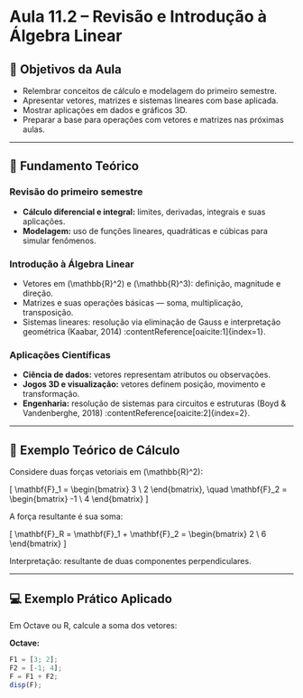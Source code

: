 # Aula 11.2 – Revisão e Introdução à Álgebra Linear

## 🎯 Objetivos da Aula

- Relembrar conceitos de cálculo e modelagem do primeiro semestre.  
- Apresentar vetores, matrizes e sistemas lineares com base aplicada.  
- Mostrar aplicações em dados e gráficos 3D.  
- Preparar a base para operações com vetores e matrizes nas próximas aulas.

---

## 📘 Fundamento Teórico

### Revisão do primeiro semestre
- **Cálculo diferencial e integral:** limites, derivadas, integrais e suas aplicações.
- **Modelagem:** uso de funções lineares, quadráticas e cúbicas para simular fenômenos.

### Introdução à Álgebra Linear
- Vetores em \(\mathbb{R}^2\) e \(\mathbb{R}^3\): definição, magnitude e direção.  
- Matrizes e suas operações básicas — soma, multiplicação, transposição.  
- Sistemas lineares: resolução via eliminação de Gauss e interpretação geométrica (Kaabar, 2014) :contentReference[oaicite:1]{index=1}.

### Aplicações Científicas
- **Ciência de dados:** vetores representam atributos ou observações.  
- **Jogos 3D e visualização:** vetores definem posição, movimento e transformação.  
- **Engenharia:** resolução de sistemas para circuitos e estruturas (Boyd & Vandenberghe, 2018) :contentReference[oaicite:2]{index=2}.

---

## 🧮 Exemplo Teórico de Cálculo

Considere duas forças vetoriais em \(\mathbb{R}^2\):

\[
\mathbf{F}_1 = \begin{bmatrix} 3 \\ 2 \end{bmatrix}, \quad
\mathbf{F}_2 = \begin{bmatrix} -1 \\ 4 \end{bmatrix}
\]

A força resultante é sua soma:

\[
\mathbf{F}_R = \mathbf{F}_1 + \mathbf{F}_2 = \begin{bmatrix} 2 \\ 6 \end{bmatrix}
\]

Interpretação: resultante de duas componentes perpendiculares.

---

## 💻 Exemplo Prático Aplicado

Em Octave ou R, calcule a soma dos vetores:

**Octave:**
```octave
F1 = [3; 2];
F2 = [-1; 4];
F = F1 + F2;
disp(F);
